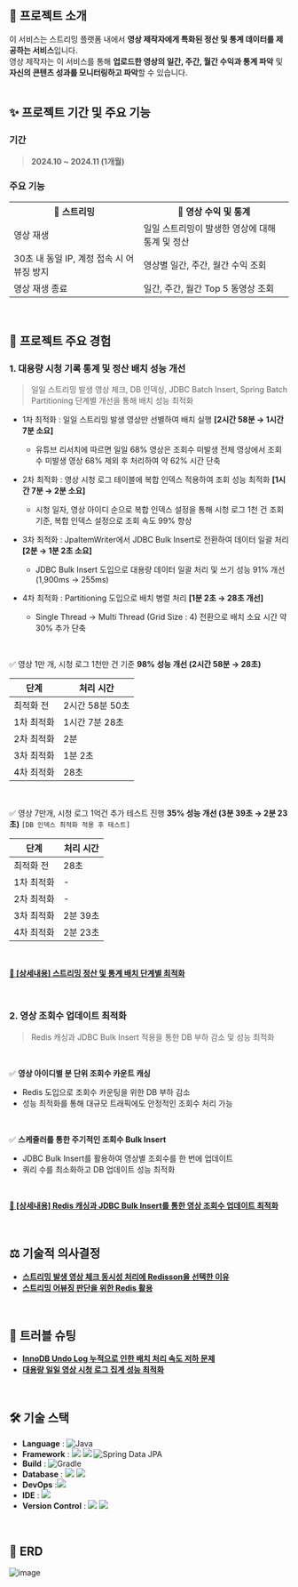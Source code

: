 ## 📢 프로젝트 소개
이 서비스는 스트리밍 플랫폼 내에서 **영상 제작자에게 특화된 정산 및 통계 데이터를 제공하는 서비스**입니다.<br>
영상 제작자는 이 서비스를 통해 **업로드한 영상의 일간, 주간, 월간 수익과 통계 파악** 및 **자신의 콘텐츠 성과를 모니터링하고 파악**할 수 있습니다.<br>
<br>

## ✨ 프로젝트 기간 및 주요 기능
### 기간
> **2024.10 ~ 2024.11 (1개월)**

### 주요 기능
<table>
  <tr>
    <th>📡 스트리밍</th>
    <th>🧮 영상 수익 및 통계</th>
  </tr>
  <tr>
    <td>영상 재생</td>
    <td>일일 스트리밍이 발생한 영상에 대해 통계 및 정산</td>
  </tr>
  <tr>
    <td>30초 내 동일 IP, 계정 접속 시 어뷰징 방지</td>
    <td>영상별 일간, 주간, 월간 수익 조회</td>
  </tr>
  <tr>
    <td>영상 재생 종료</td>
    <td>일간, 주간, 월간 Top 5 동영상 조회</td>
  </tr>
</table>
<br>

## 📌 프로젝트 주요 경험

### 1. 대용량 시청 기록 통계 및 정산 배치 성능 개선
> 일일 스트리밍 발생 영상 체크, DB 인덱싱, JDBC Batch Insert, Spring Batch Partitioning 단계별 개선을 통해 배치 성능 최적화

- 1차 최적화 : 일일 스트리밍 발생 영상만 선별하여 배치 실행 **[2시간 58분 → 1시간 7분 소요]** <br>
  - 유튜브 리서치에 따르면 일일 68% 영상은 조회수 미발생 전체 영상에서 조회수 미발생 영상 68% 제외 후 처리하여 약 62% 시간 단축
    
- 2차 최적화 : 영상 시청 로그 테이블에 복합 인덱스 적용하여 조회 성능 최적화 **[1시간 7분 → 2분 소요]** <br>
  - 시청 일자, 영상 아이디 순으로 복합 인덱스 설정을 통해 시청 로그 1천 건 조회 기준, 복합 인덱스 설정으로 조회 속도 99% 향상

- 3차 최적화 : JpaItemWriter에서 JDBC Bulk Insert로 전환하여 데이터 일괄 처리 **[2분 → 1분 2초 소요]** <br>
  - JDBC Bulk Insert 도입으로 대용량 데이터 일괄 처리 및 쓰기 성능 91% 개선 (1,900ms → 255ms)

- 4차 최적화 : Partitioning 도입으로 배치 병렬 처리 **[1분 2초 → 28초 개선]** <br>
  - Single Thread -> Multi Thread (Grid Size : 4) 전환으로 배치 소요 시간 약 30% 추가 단축
 
<br>

✅ 영상 1만 개, 시청 로그 1천만 건 기준 **98% 성능 개선 (2시간 58분 → 28초)** <br>

| 단계 | 처리 시간 |
|------|-----------|
| 최적화 전 | 2시간 58분 50초 |
| 1차 최적화 | 1시간 7분 28초 |
| 2차 최적화 | 2분 |
| 3차 최적화 | 1분 2초 |
| 4차 최적화 | 28초 |
<br>

✅ 영상 7만개, 시청 로그 1억건 추가 테스트 진행 **35% 성능 개선 (3분 39초 → 2분 23초)** `[DB 인덱스 최적화 적용 후 테스트]` 

| 단계 | 처리 시간 |
|------|-----------|
| 최적화 전 | 28초 |
| 1차 최적화 | - |
| 2차 최적화 | - |
| 3차 최적화 | 2분 39초 |
| 4차 최적화 | 2분 23초 |
<br>

[**🔗 [상세내용] 스트리밍 정산 및 통계 배치 단계별 최적화**](https://github.com/younghyun-j/streaming-settlement/wiki/%EC%8A%A4%ED%8A%B8%EB%A6%AC%EB%B0%8D-%EC%A0%95%EC%82%B0-%EB%B0%8F-%ED%86%B5%EA%B3%84-%EB%B0%B0%EC%B9%98-%EB%8B%A8%EA%B3%84%EB%B3%84-%EC%B5%9C%EC%A0%81%ED%99%94)

<br>

### 2. 영상 조회수 업데이트 최적화
> Redis 캐싱과 JDBC Bulk Insert 적용을 통한 DB 부하 감소 및 성능 최적화
<br>

✅ **영상 아이디별 분 단위 조회수 카운트 캐싱**
- Redis 도입으로 조회수 카운팅을 위한 DB 부하 감소
- 성능 최적화를 통해 대규모 트래픽에도 안정적인 조회수 처리 가능
<br>

✅ **스케줄러를 통한 주기적인 조회수 Bulk Insert**
- JDBC Bulk Insert를 활용하여 영상별 조회수를 한 번에 업데이트
- 쿼리 수를 최소화하고 DB 업데이트 성능 최적화 
<br>

[**🔗 [상세내용] Redis 캐싱과 JDBC Bulk Insert를 통한 영상 조회수 업데이트 최적화**](https://github.com/younghyun-j/streaming-settlement/wiki/Redis-%EC%BA%90%EC%8B%B1%EA%B3%BC-JDBC-Bulk-Insert%EB%A5%BC-%ED%86%B5%ED%95%9C-%EC%98%81%EC%83%81-%EC%A1%B0%ED%9A%8C%EC%88%98-%EC%97%85%EB%8D%B0%EC%9D%B4%ED%8A%B8-%EC%B5%9C%EC%A0%81%ED%99%94)

<br>

## ⚖️ 기술적 의사결정

- [**스트리밍 발생 영상 체크 동시성 처리에 Redisson을 선택한 이유**](https://github.com/younghyun-j/streaming-settlement/wiki/%EC%8A%A4%ED%8A%B8%EB%A6%AC%EB%B0%8D-%EB%B0%9C%EC%83%9D-%EC%98%81%EC%83%81-%EC%B2%B4%ED%81%AC-%EB%8F%99%EC%8B%9C%EC%84%B1-%EC%B2%98%EB%A6%AC%EC%97%90-Redisson%EC%9D%84-%EC%84%A0%ED%83%9D%ED%95%9C-%EC%9D%B4%EC%9C%A0) <br>
- [**스트리밍 어뷰징 판단을 위한 Redis 활용**](https://github.com/younghyun-j/streaming-settlement/wiki/%EC%8A%A4%ED%8A%B8%EB%A6%AC%EB%B0%8D-%EC%96%B4%EB%B7%B0%EC%A7%95-%ED%8C%90%EB%8B%A8%EC%9D%84-%EC%9C%84%ED%95%9C-Redis-%ED%99%9C%EC%9A%A9) <br>

<br>

## 🚀 트러블 슈팅

- [**InnoDB Undo Log 누적으로 인한 배치 처리 속도 저하 문제**](https://github.com/younghyun-j/streaming-settlement/wiki/InnoDB-Undo-Log-%EB%88%84%EC%A0%81%EC%9C%BC%EB%A1%9C-%EC%9D%B8%ED%95%9C-%EB%B0%B0%EC%B9%98-%EC%B2%98%EB%A6%AC-%EC%86%8D%EB%8F%84-%EC%A0%80%ED%95%98-%EB%AC%B8%EC%A0%9C)
- [**대용량 일일 영상 시청 로그 집계 성능 최적화**](https://github.com/younghyun-j/streaming-settlement/wiki/%EB%8C%80%EA%B7%9C%EB%AA%A8-%EC%9D%BC%EC%9D%BC-%EC%98%81%EC%83%81-%EC%8B%9C%EC%B2%AD-%EB%A1%9C%EA%B7%B8-%EC%A7%91%EA%B3%84-%EC%84%B1%EB%8A%A5-%EC%B5%9C%EC%A0%81%ED%99%94)

<br>

## 🛠️ 기술 스택

- **Language** : ![Java](https://img.shields.io/badge/Java17-%23ED8B00.svg?style=square&logo=openjdk&logoColor=white) <br>
- **Framework** : <img src = "https://img.shields.io/badge/Springboot 3.3.5-6DB33F?&logo=springboot&logoColor=white"> <img src = "https://img.shields.io/badge/Spring Batch 5 -6DB33F?&logo=Spring&logoColor=white"> ![Spring Data JPA](https://img.shields.io/badge/Spring%20Data%20JPA-6DB33F?style=square&logo=Spring&logoColor=white) <br>
- **Build** : ![Gradle](https://img.shields.io/badge/Gradle%208-02303A.svg?style=square&logo=Gradle&logoColor=white)
- **Database** : <img src = "https://img.shields.io/badge/MySQL 8-4479A1?&logo=MySQL&logoColor=white"> <img src = "https://img.shields.io/badge/Redis-FF4438?&logo=redis&logoColor=white">
- **DevOps** :<img src = "https://img.shields.io/badge/Docker-2496ED?&logo=docker&logoColor=white">
- **IDE** : <img src = "https://img.shields.io/badge/Intellij Idea-000000?&logo=intellijidea&logoColor=white">
- **Version Control** : <img src = "https://img.shields.io/badge/Git-F05032?&logo=git&logoColor=white"> <img src = "https://img.shields.io/badge/Github-181717?&logo=github&logoColor=white">
<br>

## 📄 ERD
![image](https://github.com/user-attachments/assets/3d357bf3-9b7e-42eb-82a2-1a4a244f3776)



